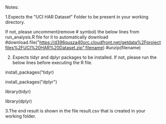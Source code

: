 
Notes:

1.Expects the "UCI HAR Dataset" Folder to be present in your working directory.

If not, please uncomment(remove # symbol) the below lines from run_analysis.R file for it to automatically download
 #download.file("https://d396qusza40orc.cloudfront.net/getdata%2Fprojectfiles%2FUCI%20HAR%20Dataset.zip",filename)
 #unzip(filename)  
  
 2. Expects tidyr and dplyr packages to be installed. 
  If not, please run the below lines before executing the R file. 
  
  install_packages("tidyr)
  
  install_packages("dplyr")
  
  library(tidyr)
  
  library(dplyr)  

3.The end result is shown in the file result.csv that is created in your working folder.
